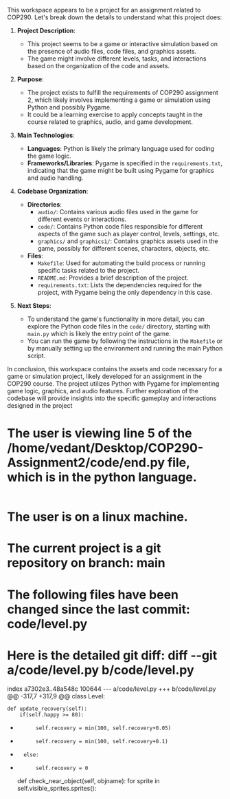 This workspace appears to be a project for an assignment related to COP290. Let's break down the details to understand what this project does:

1. **Project Description**:
   - This project seems to be a game or interactive simulation based on the presence of audio files, code files, and graphics assets.
   - The game might involve different levels, tasks, and interactions based on the organization of the code and assets.

2. **Purpose**:
   - The project exists to fulfill the requirements of COP290 assignment 2, which likely involves implementing a game or simulation using Python and possibly Pygame.
   - It could be a learning exercise to apply concepts taught in the course related to graphics, audio, and game development.

3. **Main Technologies**:
   - **Languages**: Python is likely the primary language used for coding the game logic.
   - **Frameworks/Libraries**: Pygame is specified in the `requirements.txt`, indicating that the game might be built using Pygame for graphics and audio handling.

4. **Codebase Organization**:
   - **Directories**:
     - `audio/`: Contains various audio files used in the game for different events or interactions.
     - `code/`: Contains Python code files responsible for different aspects of the game such as player control, levels, settings, etc.
     - `graphics/` and `graphics1/`: Contains graphics assets used in the game, possibly for different scenes, characters, objects, etc.
   - **Files**:
     - `Makefile`: Used for automating the build process or running specific tasks related to the project.
     - `README.md`: Provides a brief description of the project.
     - `requirements.txt`: Lists the dependencies required for the project, with Pygame being the only dependency in this case.

5. **Next Steps**:
   - To understand the game's functionality in more detail, you can explore the Python code files in the `code/` directory, starting with `main.py` which is likely the entry point of the game.
   - You can run the game by following the instructions in the `Makefile` or by manually setting up the environment and running the main Python script.

In conclusion, this workspace contains the assets and code necessary for a game or simulation project, likely developed for an assignment in the COP290 course. The project utilizes Python with Pygame for implementing game logic, graphics, and audio features. Further exploration of the codebase will provide insights into the specific gameplay and interactions designed in the project
# The user is viewing line 5 of the /home/vedant/Desktop/COP290-Assignment2/code/end.py file, which is in the python language.

```

```



# The user is on a linux machine.


# The current project is a git repository on branch: main
# The following files have been changed since the last commit: code/level.py
# Here is the detailed git diff: diff --git a/code/level.py b/code/level.py
index a7302e3..48a548c 100644
--- a/code/level.py
+++ b/code/level.py
@@ -317,7 +317,9 @@ class Level:
 	
 	def update_recovery(self):
 		if(self.happy >= 80):
-			self.recovery = min(100, self.recovery+0.05)
+			self.recovery = min(100, self.recovery+0.1)
+		else:
+			self.recovery = 0
 	
 	def check_near_object(self, objname):
 		for sprite in self.visible_sprites.sprites():

